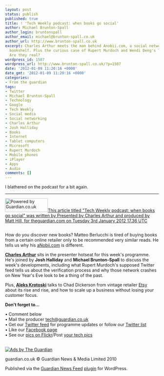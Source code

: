 ```yaml
---
layout: post
status: publish
published: true
title: ! 'Tech Weekly podcast: when books go social'
author: Michael Brunton-Spall
author_login: bruntonspall
author_email: michael@brunton-spall.co.uk
author_url: http://www.brunton-spall.co.uk
excerpt: Charles Arthur meets the man behind Anobii.com, a social network for your
  bookshelf. Plus the curious case of Rupert Murdoch and Wendi Deng's Twitter accounts.
  Are they real?
wordpress_id: 1507
wordpress_url: http://www.brunton-spall.co.uk/?p=1507
date: '2012-01-09 11:20:16 +0000'
date_gmt: '2012-01-09 11:20:16 +0000'
categories:
- From the guardian
tags:
- Twitter
- Michael Brunton-Spall
- Technology
- Google
- Tech Weekly
- Social media
- Social networking
- Charles Arthur
- Josh Halliday
- Books
- Internet
- Tablet computers
- Microsoft
- Rupert Murdoch
- Mobile phones
- iPlayer
- Apps
- Audio
comments: []
---
```

<p>I blathered on the podcast for a bit again.</p>
<!--more-->

<hr><!-- GUARDIAN WATERMARK -->
<p><a href="http://www.theguardian.com/technology/blog/audio/2012/jan/03/social-media-socialnetworking"><img class="alignright" src="http://image.guardian.co.uk/sys-images/Guardian/Pix/pictures/2010/03/01/poweredbyguardianBLACK.png" alt="Powered by Guardian.co.uk" width="140" height="45" />This article titled "Tech Weekly podcast: when books go social" was written by Presented by Charles Arthur and produced by Matt Hill, for theguardian.com on Tuesday 3rd January 2012 17.36 UTC</a></p>
<p><img src="http://hits.theguardian.com/b/ss/guardiangu-api/1/H.20.3/98867?ns=guardian&amp;pageName=Tech+Weekly+podcast%3A+when+books+go+social+Audio+1683419&amp;ch=Technology&amp;c2=67197&amp;c4=Technology%2CSocial+media%2CSocial+networking%2CBooks%2CInternet%2CGoogle+%28Technology%29%2CTablet+computers%2CMicrosoft+%28Technology%29%2CRupert+Murdoch+%28Media%29%2CTwitter+%28Technology%29%2CMobile+phones+%28Technology%29%2CiPlayer%2CApps&amp;c3=theguardian.com&amp;c6=Presented+by+Charles+Arthur+and+produced+by+Matt+Hill&amp;c7=12-Jan-03&amp;c8=1683419&amp;c9=Audio" width="1" height="1" />
<p>How do you discover new books? Matteo Berlucchi is tired of buying books from a certain online retailer only to be recommended very similar reads. He tells us why his <a href="http://www.anobii.com/">aNobii.com</a> is different.</p>
<p><strong><a href="http://twitter.com/charlesarthur">Charles Arthur</a></strong> sits in the presenter hotseat for this week's programme. He's joined by <strong>Josh Halliday</strong> and <strong>Michael Brunton-Spall</strong> to discuss the week's developments, including what Rupert Murdoch's supposed Twitter feed tells us about the verification process and why those network crashes on New Year's Eve look to be a thing of the past.</p>
<p>Plus, <strong><a href="http://twitter.com/aleksk">Aleks Krotoski</a></strong> talks to Chad Dickerson from vintage retailer <a href="http://www.etsy.com/">Etsy</a> about its rise and rise, and how to scale up a business without losing your customer focus.</p>
<p><strong>Don't forget to...</strong></p>
<p>• Comment below<br />• Mail the producer <a href="mailto:tech@guardian.co.uk">tech@guardian.co.uk</a><br />• Get our <a href="http://www.twitter.com/guardiantw">Twitter feed</a> for programme updates or follow our <a href="http://twitter.com/#!/guardiantw/guardian-tech-podders">Twitter list</a><br />• Like our <a href="http://www.facebook.com/techweekly">Facebook page</a><br />• See our <a href="http://www.flickr.com/photos/guardiantechweekly/">pics on Flickr</a>/Post <a href="http://www.flickr.com/groups/guardiantechweekly/">your tech pics</a></p>
<div class="gu_advert">
<p>          <a href="http://oas.theguardian.com/RealMedia/ads/click_nx.ads/guardianapis.com/technology/oas.html/@Bottom" rel="nofollow"><br />
              <img src="http://oas.theguardian.com/RealMedia/ads/adstream_nx.ads/guardianapis.com/technology/oas.html/@Bottom" alt="Ads by The Guardian" /><br />
          </a></p></div>
<p><!-- Guardian Watermark: internal-code/content/383957874|2014-03-17T22:52:05Z|9242491c03b6362ed5cca5cc7204afd1e92a5844 -->
<p>guardian.co.uk &#169; Guardian News &amp; Media Limited 2010</p>
<p>Published via the <a href="http://www.guardian.co.uk/open-platform/news-feed-wordpress-plugin" target="_blank" title="Guardian plugin page">Guardian News Feed</a> <a href="http://wordpress.org/extend/plugins/the-guardian-news-feed/" target="_blank" title="Wordress plugin page">plugin</a> for WordPress.</p>
<p><!-- END GUARDIAN WATERMARK --></p>

